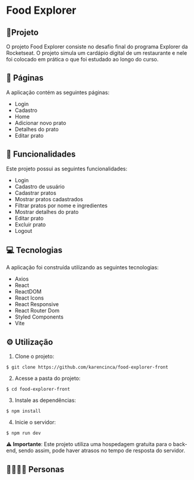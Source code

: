 <h1>
  Food Explorer
</h1>

<h2>📁Projeto</h2>
O projeto Food Explorer consiste no desafio final do programa Explorer da Rocketseat. O projeto simula um cardápio digital de um restaurante e nele foi colocado em prática o que foi estudado ao longo do curso.

<h2>📄 Páginas</h2>
A aplicação contém as seguintes páginas:

- Login
- Cadastro
- Home
- Adicionar novo prato
- Detalhes do prato
- Editar prato

<h2>🔧 Funcionalidades</h2>
Este projeto possui as seguintes funcionalidades:

- Login
- Cadastro de usuário
- Cadastrar pratos
- Mostrar pratos cadastrados
- Filtrar pratos por nome e ingredientes
- Mostrar detalhes do prato
- Editar prato
- Excluir prato
- Logout

<h2>💻 Tecnologias</h2>
A aplicação foi construída utilizando as seguintes tecnologias:

- Axios
- React
- ReactDOM
- React Icons
- React Responsive
- React Router Dom
- Styled Components
- Vite

<h2>⚙ Utilização</h2>

1. Clone o projeto:

```
$ git clone https://github.com/karencinca/food-explorer-front
```

2. Acesse a pasta do projeto:

```
$ cd food-explorer-front
```

3. Instale as dependências:

```
$ npm install
```

4. Inicie o servidor:

```
$ npm run dev
```

⚠️ **Importante**: Este projeto utiliza uma hospedagem gratuita para o back-end, sendo assim, pode haver atrasos no tempo de resposta do servidor.

<h2>👩‍💻👨‍💻 Personas</h2>
